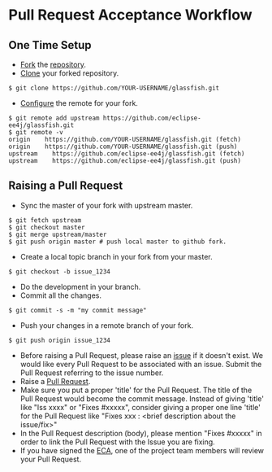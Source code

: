 # Pull Request Acceptance Workflow

## One Time Setup
* [Fork](https://help.github.com/articles/fork-a-repo/) the
[repository](https://github.com/eclipse-ee4j/glassfish/).
* [Clone](https://help.github.com/articles/cloning-a-repository/)
your forked repository.
```
$ git clone https://github.com/YOUR-USERNAME/glassfish.git
```
* [Configure](https://help.github.com/articles/configuring-a-remote-for-a-fork/)
the remote for your fork.
```
$ git remote add upstream https://github.com/eclipse-ee4j/glassfish.git
$ git remote -v
origin    https://github.com/YOUR-USERNAME/glassfish.git (fetch)
origin    https://github.com/YOUR-USERNAME/glassfish.git (push)
upstream    https://github.com/eclipse-ee4j/glassfish.git (fetch)
upstream    https://github.com/eclipse-ee4j/glassfish.git (push)
```
## Raising a Pull Request
* Sync the master of your fork with upstream master.
```
$ git fetch upstream
$ git checkout master
$ git merge upstream/master
$ git push origin master # push local master to github fork.
```
* Create a local topic branch in your fork from your master.
```
$ git checkout -b issue_1234
```
* Do the development in your branch.
* Commit all the changes.
```
$ git commit -s -m "my commit message"
```
* Push your changes in a remote branch of your fork.
```
$ git push origin issue_1234
```
* Before raising a Pull Request, please raise an
[issue](https://github.com/eclipse-ee4j/glassfish/issues)
if it doesn't exist. We would like every Pull Request to be associated
with an issue. Submit the Pull Request referring to the issue number.
* Raise a [Pull Request](https://github.com/eclipse-ee4j/glassfish/pulls).
* Make sure you put a proper 'title' for the Pull Request. The title of
the Pull Request would become the commit message. Instead of giving
'title' like "Iss xxxx" or "Fixes #xxxxx", consider giving a proper one
line 'title' for the Pull Request like "Fixes xxx : <brief description
about the issue/fix>"
* In the Pull Request description (body), please mention "Fixes #xxxxx"
in order to link the Pull Request with the Issue you are fixing.
* If you have signed the [ECA](https://www.eclipse.org/legal/ECA.php),
one of the project team members will review your Pull Request.
